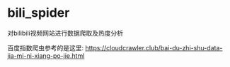 # bili_spider
对bilibili视频网站进行数据爬取及热度分析

百度指数爬虫参考的是这里:
https://cloudcrawler.club/bai-du-zhi-shu-data-jia-mi-ni-xiang-po-jie.html
